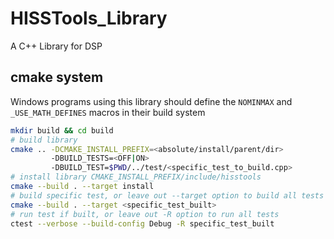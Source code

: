 # HISSTools_Library

A C++ Library for DSP 

## cmake system

Windows programs using this library should define the `NOMINMAX` and `_USE_MATH_DEFINES` macros in their build system

```sh
mkdir build && cd build
# build library
cmake .. -DCMAKE_INSTALL_PREFIX=<absolute/install/parent/dir> 
         -DBUILD_TESTS=<OFF|ON> 
         -DBUILD_TEST=$PWD/../test/<specific_test_to_build.cpp>
# install library CMAKE_INSTALL_PREFIX/include/hisstools
cmake --build . --target install
# build specific test, or leave out --target option to build all tests
cmake --build . --target <specific_test_built>
# run test if built, or leave out -R option to run all tests
ctest --verbose --build-config Debug -R specific_test_built
```